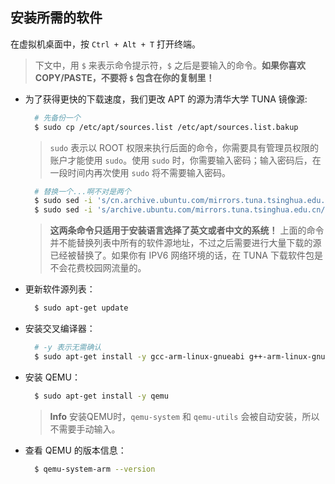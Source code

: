 ## 安装所需的软件

在虚拟机桌面中，按 `Ctrl + Alt + T` 打开终端。

> 下文中，用 `$` 来表示命令提示符，`$` 之后是要输入的命令。**如果你喜欢 COPY/PASTE，不要将 **`$`** 包含在你的复制里！**


* 为了获得更快的下载速度，我们更改 APT 的源为清华大学 TUNA 镜像源:

  ```bash
    # 先备份一个
    $ sudo cp /etc/apt/sources.list /etc/apt/sources.list.bakup
  ```
  
  > `sudo` 表示以 ROOT 权限来执行后面的命令，你需要具有管理员权限的账户才能使用 `sudo`。使用 `sudo` 时，你需要输入密码；输入密码后，在一段时间内再次使用 `sudo` 将不需要输入密码。

  ```bash
    # 替换一个...啊不对是两个
    $ sudo sed -i 's/cn.archive.ubuntu.com/mirrors.tuna.tsinghua.edu.cn/' /etc/apt/sources.list
    $ sudo sed -i 's/archive.ubuntu.com/mirrors.tuna.tsinghua.edu.cn/' /etc/apt/sources.list
  ```

  > **这两条命令只适用于安装语言选择了英文或者中文的系统！** 上面的命令并不能替换列表中所有的软件源地址，不过之后需要进行大量下载的源已经被替换了。如果你有 IPV6 网络环境的话，在 TUNA 下载软件包是不会花费校园网流量的。




* 更新软件源列表：

  ```bash
    $ sudo apt-get update
  ```


* 安装交叉编译器：

  ```bash
    # -y 表示无需确认
    $ sudo apt-get install -y gcc-arm-linux-gnueabi g++-arm-linux-gnueabi
  ```


* 安装 QEMU：

  ```bash
    $ sudo apt-get install -y qemu
  ```

  > **Info** 安装QEMU时，`qemu-system` 和 `qemu-utils` 会被自动安装，所以不需要手动输入。


* 查看 QEMU 的版本信息：

  ```bash
    $ qemu-system-arm --version
  ```

